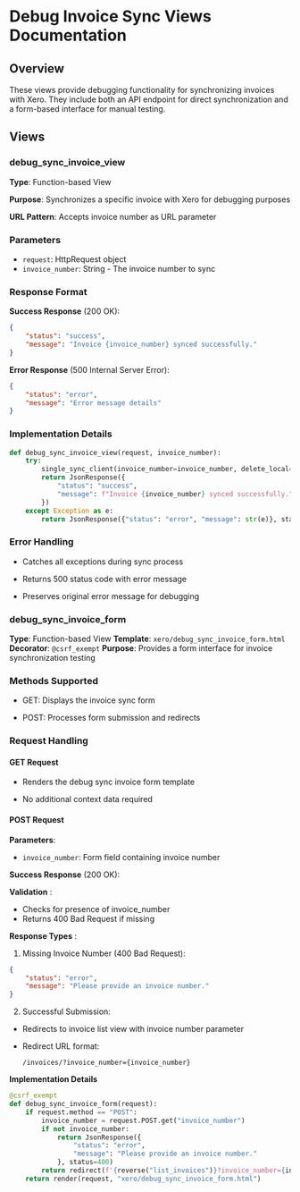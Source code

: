 # Debug Invoice Sync Views Documentation

## Overview

These views provide debugging functionality for synchronizing invoices with Xero. They include both an API endpoint for direct synchronization and a form-based interface for manual testing.

## Views

### debug_sync_invoice_view

**Type**: Function-based View

**Purpose**: Synchronizes a specific invoice with Xero for debugging purposes

**URL Pattern**: Accepts invoice number as URL parameter

### Parameters

- `request`: HttpRequest object
- `invoice_number`: String - The invoice number to sync

### Response Format

**Success Response** (200 OK):

```json
{
    "status": "success",
    "message": "Invoice {invoice_number} synced successfully."
}
```

**Error Response** (500 Internal Server Error):

```json
{
    "status": "error",
    "message": "Error message details"
}
```

### Implementation Details

```python
def debug_sync_invoice_view(request, invoice_number):
    try:
        single_sync_client(invoice_number=invoice_number, delete_local=True)
        return JsonResponse({
            "status": "success",
            "message": f"Invoice {invoice_number} synced successfully."
        })
    except Exception as e:
        return JsonResponse({"status": "error", "message": str(e)}, status=500)
```

### Error Handling

- Catches all exceptions during sync process

- Returns 500 status code with error message

- Preserves original error message for debugging

### debug_sync_invoice_form

**Type**: Function-based View
**Template**: ```xero/debug_sync_invoice_form.html```
**Decorator**: ```@csrf_exempt```
**Purpose**: Provides a form interface for invoice synchronization testing

### Methods Supported

- GET: Displays the invoice sync form

- POST: Processes form submission and redirects

### Request Handling

#### GET Request

- Renders the debug sync invoice form template

- No additional context data required

#### POST Request

**Parameters**:

- ```invoice_number```: Form field containing invoice number

**Success Response** (200 OK):

**Validation** :

- Checks for presence of invoice_number
- Returns 400 Bad Request if missing

**Response Types** :

1. Missing Invoice Number (400 Bad Request):

```json
{
    "status": "error",
    "message": "Please provide an invoice number."
}

```

2. Successful Submission:
- Redirects to invoice list view with invoice number parameter
- Redirect URL format:

    `/invoices/?invoice_number={invoice_number}`

**Implementation Details**
```python
@csrf_exempt
def debug_sync_invoice_form(request):
    if request.method == "POST":
        invoice_number = request.POST.get("invoice_number")
        if not invoice_number:
            return JsonResponse({
                "status": "error",
                "message": "Please provide an invoice number."
            }, status=400)
        return redirect(f'{reverse("list_invoices")}?invoice_number={invoice_number}')
    return render(request, "xero/debug_sync_invoice_form.html")
```
